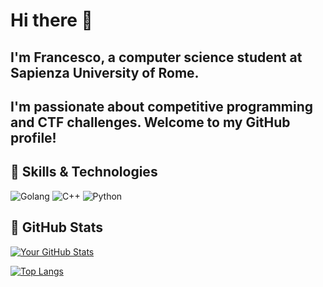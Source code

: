 # Hi there 👋
I'm Francesco, a computer science student at Sapienza University of Rome. 
---
I'm passionate about competitive programming and CTF challenges.
Welcome to my GitHub profile! 
---
## 🚀 Skills & Technologies
![Golang](https://img.shields.io/badge/-Golang-00ADD8?logo=go&logoColor=white)
![C++](https://img.shields.io/badge/-C++-00599C?logo=c%2B%2B&logoColor=white)
![Python](https://img.shields.io/badge/-Python-3776AB?logo=python&logoColor=white)


## 🌟 GitHub Stats
[![Your GitHub Stats](https://github-readme-stats.vercel.app/api?username=sepefr&show_icons=true&count_private=true&hide=prs&theme=radical)](https://github.com/sepefr)

[![Top Langs](https://github-readme-stats.vercel.app/api/top-langs/?username=sepef&layout=compact&theme=radical)](https://github.com/sepefr)



